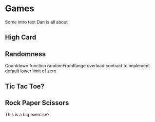 # Games

Some intro text Dan is all about

## High Card

## Randomness

Countdown function
randomFromRange
overload contract to implement default lower limit of zero

## Tic Tac Toe?

## Rock Paper Scissors
This is a big exercise?
